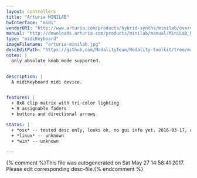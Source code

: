 ```yaml
---
layout: controllers
title: "Arturia MINILAB"
hwInterface: "midi"
vendorURI: "http://www.arturia.com/products/hybrid-synths/minilab/overview"
manual: "http://downloads.arturia.com/products/minilab/manual/MiniLab_Manual_EN.pdf"
type: "midiKeyboard"
imageFilename: "arturia-minilab.jpg"
descEditPath: "https://github.com/ModalityTeam/Modality-toolkit/tree/master/Modality/MKtlDescriptions//arturia-minilab.desc.scd"
notes: |
  only absolute knob mode supported.


description: |
  A midiKeyboard midi device.


features: |
  + 8x8 clip matrix with tri-color lighting
  + 9 assignable faders
  + buttons and directional arrows

status: |
  + *osx* -- tested desc only, looks ok, no gui info yet. 2016-03-17, adc
  + *linux* -- unknown
  + *win* -- unknown

---
```

{% comment %}This file was autogenerated on Sat May 27 14:58:41 2017. Please edit corresponding desc-file.{% endcomment %}
